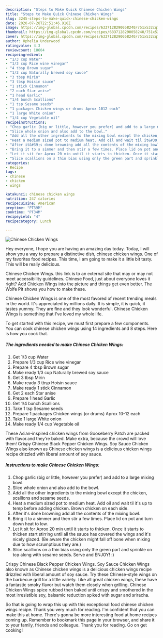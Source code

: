 ```yaml
---
description: "Steps to Make Quick Chinese Chicken Wings"
title: "Steps to Make Quick Chinese Chicken Wings"
slug: 3245-steps-to-make-quick-chinese-chicken-wings
date: 2020-07-28T22:51:46.918Z
image: https://img-global.cpcdn.com/recipes/6337128290058240/751x532cq70/chinese-chicken-wings-recipe-main-photo.jpg
thumbnail: https://img-global.cpcdn.com/recipes/6337128290058240/751x532cq70/chinese-chicken-wings-recipe-main-photo.jpg
cover: https://img-global.cpcdn.com/recipes/6337128290058240/751x532cq70/chinese-chicken-wings-recipe-main-photo.jpg
author: Ophelia Underwood
ratingvalue: 4.3
reviewcount: 18604
recipeingredient:
- "1/3 cup Water"
- "1/3 cup Rice wine vinegar"
- "4 tbsp Brown sugar"
- "1/3 cup Naturally brewed soy sauce"
- "3 tbsp Mirin"
- "3 tbsp Hoisin sauce"
- "1 stick Cinnamon"
- "2 each Star anise"
- "1 head Garlic"
- "1/4 bunch Scallions"
- "1 tsp Sesame seeds"
- "1 packages Chicken wings or drums Aprox 1012 each"
- "1 large White onion"
- "1/4 cup Vegetable oil"
recipeinstructions:
- "Chop garlic (big or little, however you prefer) and add to a large mixing bowl."
- "Slice whole onion and also add to the bowl."
- "Add all the other ingredients to the mixing bowl except the chicken, scallions and sesame seeds."
- "Heat a medium sized pot to medium heat. Add oil and wait til it&#39;s up to temp before adding chicken. Brown chicken on each side."
- "After it&#39;s done browning add all the contents of the mixing bowl."
- "Bring it to a simmer and then stir a few times. Place lid on pot and turn down heat to low."
- "Let it sit for Aprox 20 min until it starts to thicken. Once it starts to thicken start stirring until all the sauce has covered the wings and it&#39;s nicely glazed. (Be aware the chicken might fall off bone when mixing due to how scrumptious they are.)"
- "Slice scallions on a thin bias using only the green part and sprinkle on top along with sesame seeds. Serve and ENJOY! :)"
categories:
- Recipe
tags:
- chinese
- chicken
- wings

katakunci: chinese chicken wings 
nutrition: 247 calories
recipecuisine: American
preptime: "PT39M"
cooktime: "PT34M"
recipeyield: "4"
recipecategory: Lunch

---
```



![Chinese Chicken Wings](https://img-global.cpcdn.com/recipes/6337128290058240/751x532cq70/chinese-chicken-wings-recipe-main-photo.jpg)

Hey everyone, I hope you are having an amazing day today. Today, I will show you a way to prepare a distinctive dish, chinese chicken wings. One of my favorites food recipes. This time, I am going to make it a little bit tasty. This will be really delicious.

Chinese Chicken Wings. this link is to an external site that may or may not meet accessibility guidelines. Chinese Food, just about everyone loves it right? Add Chicken Wings into the picture and things get even better. The Wolfe Pit shows you how to make these.

Chinese Chicken Wings is one of the most favored of recent trending meals in the world. It's appreciated by millions daily. It is simple, it is quick, it tastes yummy. They are fine and they look wonderful. Chinese Chicken Wings is something that I've loved my whole life.


To get started with this recipe, we must first prepare a few components. You can cook chinese chicken wings using 14 ingredients and 8 steps. Here is how you cook that.

<!--inarticleads1-->

##### The ingredients needed to make Chinese Chicken Wings:

1. Get 1/3 cup Water
1. Prepare 1/3 cup Rice wine vinegar
1. Prepare 4 tbsp Brown sugar
1. Make ready 1/3 cup Naturally brewed soy sauce
1. Get 3 tbsp Mirin
1. Make ready 3 tbsp Hoisin sauce
1. Make ready 1 stick Cinnamon
1. Get 2 each Star anise
1. Prepare 1 head Garlic
1. Get 1/4 bunch Scallions
1. Take 1 tsp Sesame seeds
1. Prepare 1 packages Chicken wings (or drums) Aprox 10-12 each
1. Take 1 large White onion
1. Make ready 1/4 cup Vegetable oil


These Asian-inspired chicken wings from Gooseberry Patch are packed with flavor.and they&#39;re baked. Make extra, because the crowd will love them! Crispy Chinese Black Pepper Chicken Wings. Soy Sauce Chicken Wings also known as Chinese chicken wings is a delicious chicken wings recipe drizzled with liberal amount of soy sauce. 

<!--inarticleads2-->

##### Instructions to make Chinese Chicken Wings:

1. Chop garlic (big or little, however you prefer) and add to a large mixing bowl.
1. Slice whole onion and also add to the bowl.
1. Add all the other ingredients to the mixing bowl except the chicken, scallions and sesame seeds.
1. Heat a medium sized pot to medium heat. Add oil and wait til it&#39;s up to temp before adding chicken. Brown chicken on each side.
1. After it&#39;s done browning add all the contents of the mixing bowl.
1. Bring it to a simmer and then stir a few times. Place lid on pot and turn down heat to low.
1. Let it sit for Aprox 20 min until it starts to thicken. Once it starts to thicken start stirring until all the sauce has covered the wings and it&#39;s nicely glazed. (Be aware the chicken might fall off bone when mixing due to how scrumptious they are.)
1. Slice scallions on a thin bias using only the green part and sprinkle on top along with sesame seeds. Serve and ENJOY! :)


Crispy Chinese Black Pepper Chicken Wings. Soy Sauce Chicken Wings also known as Chinese chicken wings is a delicious chicken wings recipe drizzled with liberal amount of soy sauce. Try these Chinese-style wings on the barbecue grill for a little variety. Like all great chicken wings, these have a fantastic smoky flavor but watch them closely when grilling. Chinese Chicken Wings spice rubbed then baked until crispy and smothered in the most irresistible soy, balsamic reduction spiked with sugar and sriracha. 

So that is going to wrap this up with this exceptional food chinese chicken wings recipe. Thank you very much for reading. I'm confident that you can make this at home. There's gonna be more interesting food at home recipes coming up. Remember to bookmark this page in your browser, and share it to your family, friends and colleague. Thank you for reading. Go on get cooking!
